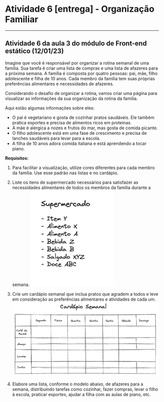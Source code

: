 # Atividade 6 [entrega] - Organização Familiar
---
Atividade 6 da aula 3 do módulo de Front-end estático (12/01/23)
---

Imagine que você é responsável por organizar a rotina semanal de uma família. Sua tarefa é criar uma lista de compras e uma lista de afazeres para a próxima semana. A família é composta por quatro pessoas: pai, mãe, filho adolescente e filha de 10 anos. Cada membro da família tem suas próprias preferências alimentares e necessidades de afazeres.

Considerando o desafio de organizar a rotina, vamos criar uma página para visualizar as informações da sua organização da rotina da familia.

Aqui estão algumas informações sobre eles:

- O pai é vegetariano e gosta de cozinhar pratos saudáveis. Ele também pratica esportes e precisa de alimentos ricos em proteínas.
- A mãe é alérgica a nozes e frutos do mar, mas gosta de comida picante.
- O filho adolescente está em uma fase de crescimento e precisa de lanches saudáveis para levar para a escola.
- A filha de 10 anos adora comida italiana e está aprendendo a tocar piano.

**Requisitos:**

1. Para facilitar a visualização, utilize cores diferentes para cada membro da família. Use esse padrão nas listas e no cardápio.

2. Liste os itens de supermercado necessários para satisfazer as necessidades alimentares de todos os membros da família durante a semana.
![Lista de mercado contendo itens a serem comprados](./assets/1.png)

3. Crie um cardápio semanal que inclua pratos que agradem a todos e leve em consideração as preferências alimentares e atividades de cada um.
![Rascunho da tabela do cardápio semanal](./assets/2.png)

4. Elabore uma lista, conforme o modelo abaixo, de afazeres para a semana, distribuindo tarefas como cozinhar, fazer compras, levar o filho à escola, praticar esportes, ajudar a filha com as aulas de piano, etc.
